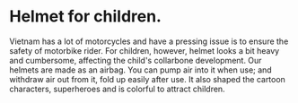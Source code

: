 Helmet for children.
=============
Vietnam has a lot of motorcycles and have a pressing issue is to ensure the safety of motorbike rider. For children, however, helmet looks a bit heavy and cumbersome, affecting the child's collarbone development.
Our helmets are made as an airbag. You can pump air into it when use; and withdraw air out from it, fold up easily after use. It also shaped the cartoon characters, superheroes and is colorful to attract children.
